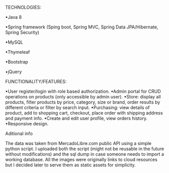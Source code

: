 TECHNOLOGIES:

•Java 8

•Spring framework (Sping boot, Spring MVC, Spring Data JPA/Hibernate, Spring Security)

•MySQL

•Thymeleaf

•Bootstrap

•jQuery

FUNCTIONALITY/FEATURES:

•User register/login with role based authorization.
•Admin portal for CRUD operations on products (only accessible by admin user).
•Store: display all products, filter products by price, category, size or brand, order results by different criteria or filter by search input.
•Purchasing: view details of product, add to shopping cart, checkout, place order with shipping address and payment info.
•Create and edit user profile, view orders history.
•Responsive design.

Aditional info

The data was taken from MercadoLibre.com public API using a simple python script. I uploaded both the script (might not be reusable in the future without modifications) and the sql dump in case someone needs to import a working database. All the images were originally links to cloud resources but I decided later to serve them as static assets for simplicity.
